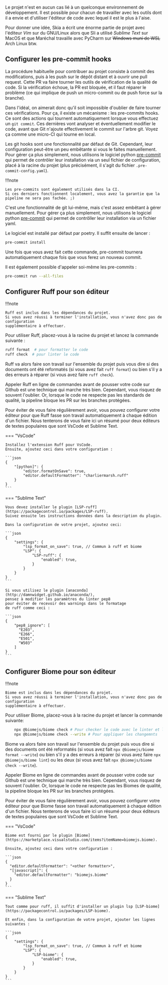 Le projet n'est en aucun cas lié à un
quelconque environnement de développement.
Il est possible pour chacun de travailler 
avec les outils dont il a envie et d'utiliser
l'éditeur de code avec lequel il est le plus à l'aise.

Pour donner une idée, Skia a écrit une énorme
partie de projet avec l'éditeur *Vim* sur du GNU/Linux
alors que Sli a utilisé *Sublime Text* sur MacOS 
et que Maréchal travaille avec PyCharm
sur ~~Windows muni de WSL~~ Arch Linux btw.

## Configurer les pre-commit hooks

La procédure habituelle pour contribuer au
projet consiste à commit des modifications, 
puis à les push sur le dépôt distant et 
à ouvrir une pull request. 
Cette PR va faire tourner les outils de vérification 
de la qualité de code. 
Si la vérification échoue, la PR est bloquée,
et il faut réparer le problème 
(ce qui implique de push un micro-commit 
ou de push force sur la branche).

Dans l'idéal, on aimerait donc qu'il soit
impossible d'oublier de faire tourner ces vérifications.
Pour ça, il existe un mécanisme : les pre-commits hooks.
Ce sont des actions qui tournent automatiquement
lorsque vous effectuez un `git commit`.
Ces dernières vont analyser et éventuellement modifier le code,
avant que Git n'ajoute effectivement le commit sur l'arbre git.
Voyez ça comme une micro-CI qui tourne en local.

Les git hooks sont une fonctionnalité par défaut de Git. 
Cependant, leur configuration peut-être un peu 
embêtante si vous le faites manuellement.
Pour gérer ça plus simplement,
nous utilisons le logiciel python [pre-commit](https://pre-commit.com/)
qui permet de contrôler leur installation via un seul fichier de configuration,
placé à la racine du projet
(plus précisément, il s'agit du fichier `.pre-commit-config.yaml`).

!!!note

    Les pre-commits sont également utilisés dans la CI.
    Si ces derniers fonctionnent localement, vous avez la garantie que la pipeline ne sera pas fachée. ;)

C'est une fonctionnalité de git lui-même,
mais c'est assez embêtant à gérer manuellement.
Pour gérer ça plus simplement, 
nous utilisons le logiciel python [pre-commit](https://pre-commit.com/)
qui permet de contrôller leur installation via un fichier yaml.

Le logiciel est installé par défaut par poetry. 
Il suffit ensuite de lancer :

```bash
pre-commit install
```
Une fois que vous avez fait cette commande, pre-commit
tournera automatiquement chaque fois que vous ferez
un nouveau commit.

Il est également possible d'appeler soi-même les pre-commits :

```bash
pre-commit run --all-files
```


## Configurer Ruff pour son éditeur

!!!note

    Ruff est inclus dans les dépendances du projet.
    Si vous avez réussi à terminer l'installation, vous n'avez donc pas de configuration
    supplémentaire à effectuer.

Pour utiliser Ruff, placez-vous à la racine du projet et lancez la commande suivante :

```bash
ruff format  # pour formatter le code
ruff check  # pour linter le code
```

Ruff va alors faire son travail sur l'ensemble du projet puis vous dire
si des documents ont été reformatés (si vous avez fait `ruff format`)
ou bien s'il y a des erreurs à réparer (si vous avez faire `ruff check`).

Appeler Ruff en ligne de commandes avant de pousser votre code sur Github
est une technique qui marche très bien.
Cependant, vous risquez de souvent l'oublier.
Or, lorsque le code ne respecte pas les standards de qualité,
la pipeline bloque les PR sur les branches protégées.

Pour éviter de vous faire régulièrement avoir, vous pouvez configurer
votre éditeur pour que Ruff fasse son travail automatiquement à chaque édition d'un fichier.
Nous tenterons de vous faire ici un résumé pour deux éditeurs de textes populaires
que sont VsCode et Sublime Text.

=== "VsCode"

    Installez l'extension Ruff pour VsCode.
    Ensuite, ajoutez ceci dans votre configuration :

    ```json
    {
        "[python]": {
            "editor.formatOnSave": true,
            "editor.defaultFormatter": "charliermarsh.ruff"
        }
    }
    ```

=== "Sublime Text"

    Vous devez installer le plugin [LSP-ruff](https://packagecontrol.io/packages/LSP-ruff).
    Suivez ensuite les instructions données dans la description du plugin.

    Dans la configuration de votre projet, ajoutez ceci:

    ```json
    {
        "settings": {
            "lsp_format_on_save": true, // Commun à ruff et biome
            "LSP": { 
                "LSP-ruff": {
                    "enabled": true,
                }
            }
        }
    }
    ```

    Si vous utilisez le plugin [anaconda](http://damnwidget.github.io/anaconda/),
    pensez à modifier les paramètres du linter pep8
    pour éviter de recevoir des warnings dans le formatage 
    de ruff comme ceci :

    ```json
    {
        "pep8_ignore": [
          "E203",
          "E266",
          "E501",
          "W503"
        ]
    }
    ```

## Configurer Biome pour son éditeur

!!!note

    Biome est inclus dans les dépendances du projet.
    Si vous avez réussi à terminer l'installation, vous n'avez donc pas de configuration
    supplémentaire à effectuer.

Pour utiliser Biome, placez-vous à la racine du projet et lancer la commande suivante:

```bash
    npx @biomejs/biome check # Pour checker le code avec le linter et le formater
    npx @biomejs/biome check --write # Pour appliquer les changemnts
```

Biome va alors faire son travail sur l'ensemble du projet puis vous dire
si des documents ont été reformatés (si vous avez fait `npx @biomejs/biome format --write`)
ou bien s'il y a des erreurs à réparer (si vous avez faire `npx @biomejs/biome lint`) ou les deux (si vous avez fait `npx @biomejs/biome check --write`).

Appeler Biome en ligne de commandes avant de pousser votre code sur Github
est une technique qui marche très bien.
Cependant, vous risquez de souvent l'oublier.
Or, lorsque le code ne respecte pas les Biomes de qualité,
la pipeline bloque les PR sur les branches protégées.

Pour éviter de vous faire régulièrement avoir, vous pouvez configurer
votre éditeur pour que Biome fasse son travail automatiquement à chaque édition d'un fichier.
Nous tenterons de vous faire ici un résumé pour deux éditeurs de textes populaires
que sont VsCode et Sublime Text.

=== "VsCode"

    Biome est fourni par le plugin [Biome](https://marketplace.visualstudio.com/items?itemName=biomejs.biome).

    Ensuite, ajoutez ceci dans votre configuration :

    ```json
    {
      "editor.defaultFormatter": "<other formatter>",
      "[javascript]": {
        "editor.defaultFormatter": "biomejs.biome"
      }
    }
    ```

=== "Sublime Text"

    Tout comme pour ruff, il suffit d'installer un plugin lsp [LSP-biome](https://packagecontrol.io/packages/LSP-biome).

    Et enfin, dans la configuration de votre projet, ajouter les lignes suivantes :

    ```json
    {
        "settings": {
            "lsp_format_on_save": true, // Commun à ruff et biome
            "LSP": { 
                "LSP-biome": {
                    "enabled": true,
                }
            }
        }
    }
    ```